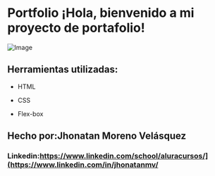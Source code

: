 # Portfolio ¡Hola, bienvenido a mi proyecto de portafolio!
![Image](https://raw.githubusercontent.com/Jhonatan-data/portafolio/main/asset/github.png)
## Herramientas utilizadas:

* HTML

* CSS

* Flex-box

## Hecho por:Jhonatan Moreno Velásquez

### Linkedin:https://www.linkedin.com/school/aluracursos/](https://www.linkedin.com/in/jhonatanmv/
